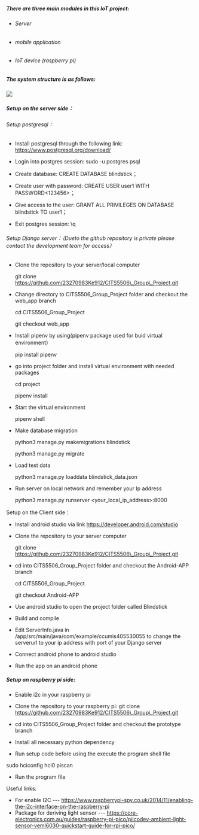 ##### There are three main modules in this IoT project: 

- ###### Server
- ###### mobile application 
- ###### IoT device (raspberry pi)

##### The system structure is as follows:

![](project_structure.png)

##### Setup on the server side：

###### Setup postgresql：

- Install postgresql through the following link: <https://www.postgresql.org/download/>

- Login into postgres session: sudo -u postgres psql
- Create database: CREATE DATABASE blindstick；
- Create user with password: CREATE USER user1 WITH PASSWORD<123456>；
- Give access to the user: GRANT ALL PRIVILEGES ON DATABASE blindstick TO user1；
- Exit postgres session: \q

###### Setup Django server：（Dueto the github repository is private please contact the development team for access）

- Clone the repository to your server/local computer

  git clone https://github.com/23270983Ke912/CITS5506\_Group\_Project.git

- Change directory to CITS5506\_Group\_Project folder and checkout the web\_app branch

  cd CITS5506\_Group\_Project

  git checkout web\_app

- Install pipenv by using(pipenv package used for buid virtual environment）

  pip install pipenv

- go into project folder and install virtual environment with needed packages

  cd project

  pipenv install

- Start the virtual environment 

  pipenv shell

- Make database migration

  python3 manage.py makemigrations blindstick

  python3 manage.py migrate

- Load test data

  python3 manage.py loaddata blindstick\_data.json

- Run server on local network and remember your Ip address

  python3 manage.py runserver <your\_local\_ip\_address>:8000

Setup on the Client side：

- Install android studio via link <https://developer.android.com/studio>
- Clone the repository to your server computer

  git clone https://github.com/23270983Ke912/CITS5506\_Group\_Project.git

- cd into CITS5506\_Group\_Project folder and checkout the Android-APP branch

  cd CITS5506\_Group\_Project

  git checkout Android-APP

- Use android studio to open the project folder called Blindstick
- Build and compile
- Edit ServerInfo.java in /app/src/main/java/com/example/ccumis405530055 to change the serverurl to your ip address with port of your Django server
- Connect android phone to android studio 
- Run the app on an android phone

##### Setup on raspberry pi side:

- Enable i2c in your raspberry pi 
- Clone the repository to your raspberry pi:
  git clone https://github.com/23270983Ke912/CITS5506\_Group\_Project.git

- cd into CITS5506\_Group\_Project folder and checkout the prototype branch
- Install all necessary python dependency 
- Run setup code before using the execute the program shell file

sudo hciconfig hci0 piscan

- Run the program file


Useful links: 

- For enable I2C --- <https://www.raspberrypi-spy.co.uk/2014/11/enabling-the-i2c-interface-on-the-raspberry-pi>
- Package for deriving light sensor --- <https://core-electronics.com.au/guides/raspberry-pi-pico/piicodev-ambient-light-sensor-veml6030-quickstart-guide-for-rpi-pico/>



